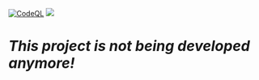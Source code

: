 [![CodeQL](https://github.com/aaryanrr/aaryanrr.github.io/actions/workflows/codeql-analysis.yml/badge.svg)](https://github.com/aaryanrr/aaryanrr.github.io/actions/workflows/codeql-analysis.yml)
![](https://img.shields.io/github/license/aaryanrr/aaryanrr.github.io?color=red)


# *This project is not being developed anymore!*
